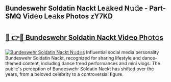 ## Bundeswehr Soldatin Nackt Le𝚊k𝚎d N𝚞𝚍e - Part-SMQ Vid𝚎o Le𝚊ks Photos zY7KD

# <h2><a href="http://fb943n.evod.top/?m=Bundeswehr+Soldatin+Nackt">🔗 👉🔴 Bundeswehr Soldatin Nackt Vid𝚎o Ph𝚘t𝚘s</a></h2>

[![Bundeswehr Soldatin Nackt N𝚞d𝚎s](https://i.imgur.com/8V9OHl7.gif)](http://fb943n.evod.top/?m=Bundeswehr+Soldatin+Nackt)
Influential social media personality Bundeswehr Soldatin Nackt, recognized for sharing lifestyle and dance-themed content, including dance trend performances and mini vlogs. The public's perception of Bundeswehr Soldatin Nackt has shifted over the years, from a beloved celebrity to a controversial figure. 
